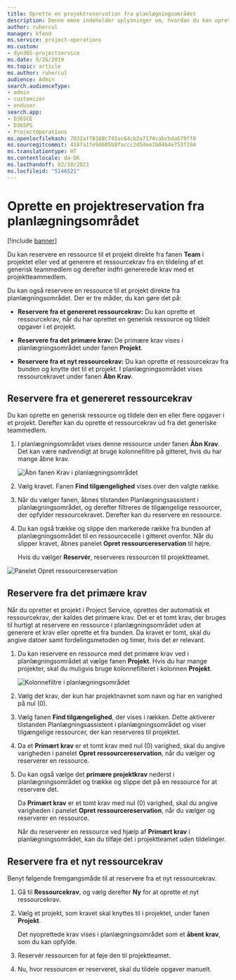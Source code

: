 ```yaml
---
title: Oprette en projektreservation fra planlægningsområdet
description: Denne emne indeholder oplysninger om, hvordan du kan oprette en projektreservation fra planlægningsområdet.
author: ruhercul
manager: kfend
ms.service: project-operations
ms.custom:
- dyn365-projectservice
ms.date: 9/26/2019
ms.topic: article
ms.author: ruhercul
audience: Admin
search.audienceType:
- admin
- customizer
- enduser
search.app:
- D365CE
- D365PS
- ProjectOperations
ms.openlocfilehash: 7032af78168c742ac64cb2a7174cabcbda579ff8
ms.sourcegitcommit: 418fa1fe9d605b8faccc2d5dee1b04b4e753f194
ms.translationtype: HT
ms.contentlocale: da-DK
ms.lasthandoff: 02/10/2021
ms.locfileid: "5146521"
---
```

# <a name="create-a-project-booking-from-the-schedule-board"></a>Oprette en projektreservation fra planlægningsområdet

[!include [banner](../includes/psa-now-project-operations.md)]

Du kan reservere en ressource til et projekt direkte fra fanen **Team** i projektet eller ved at generere et ressourcekrav fra en tildeling af et generisk teammedlem og derefter indfri genererede krav med et projektteammedlem.

Du kan også reservere en ressource til et projekt direkte fra planlægningsområdet. Der er tre måder, du kan gøre det på:

- **Reservere fra et genereret ressourcekrav:** Du kan oprette et ressourcekrav, når du har oprettet en generisk ressource og tildelt opgaver i et projekt.

- **Reservere fra det primære krav:** De primære krav vises i planlægningsområdet under fanen **Projekt**. 

- **Reservere fra et nyt ressourcekrav:** Du kan oprette et ressourcekrav fra bunden og knytte det til et projekt. I planlægningsområdet vises ressourcekravet under fanen **Åbn Krav**.

## <a name="book-from-a-generated-resource-requirement"></a>Reservere fra et genereret ressourcekrav

Du kan oprette en generisk ressource og tildele den en eller flere opgaver i et projekt. Derefter kan du oprette et ressourcekrav ud fra det generiske teammedlem. 

1.  I planlægningsområdet vises denne ressource under fanen **Åbn Krav**. Det kan være nødvendigt at bruge kolonnefiltre på gitteret, hvis du har mange åbne krav. 

    ![Åbn fanen Krav i planlægningsområdet](media/FAQ-Project-Booking-Schedule-Board-1.png "Skærmbillede af reservations- og tildelingstabel")

2. Vælg kravet. Fanen **Find tilgængelighed** vises over den valgte række.
 
3. Når du vælger fanen, åbnes tilstanden Planlægningsassistent i planlægningsområdet, og derefter filtreres de tilgængelige ressourcer, der opfylder ressourcekravet. Derefter kan du reservere en ressource.

4. Du kan også trække og slippe den markerede række fra bunden af planlægningsområdet til en ressourcecelle i gitteret ovenfor. Når du slipper kravet, åbnes panelet **Opret ressourcereservation** til højre.

    Hvis du vælger **Reservér**, reserveres ressourcen til projektteamet.

![Panelet Opret ressourcereservation](media/FAQ-Project-Booking-Schedule-Board-6.png "")
 

## <a name="book-from-the-primary-requirement"></a>Reservere fra det primære krav

Når du opretter et projekt i Project Service, oprettes der automatisk et ressourcekrav, der kaldes det primære krav. Det er et tomt krav, der bruges til hurtigt at reservere en ressource i planlægningsområdet uden at generere et krav eller oprette et fra bunden. Da kravet er tomt, skal du angive datoer samt fordelingsmetoden og timer, hvis det er relevant. 

1. Du kan reservere en ressource med det primære krav ved i planlægningsområdet at vælge fanen **Projekt**. Hvis du har mange projekter, skal du muligvis bruge kolonnefilteret i kolonnen **Projekt**.

   ![Kolonnefiltre i planlægningsområdet](media/FAQ-Project-Booking-Schedule-Board-2.png "Skærmbillede af reservations- og tildelingstabel")

2. Vælg det krav, der kun har projektnavnet som navn og har en varighed på nul (0).

3. Vælg fanen **Find tilgængelighed**, der vises i rækken. Dette aktiverer tilstanden Planlægningsassistent i planlægningsområdet og viser tilgængelige ressourcer, der kan reserveres til projektet.

4. Da et **Primært krav** er et tomt krav med nul (0) varighed, skal du angive varigheden i panelet **Opret ressourcereservation**, når du vælger og reserverer en ressource.

5. Du kan også vælge det **primære projektkrav** nederst i planlægningsområdet og trække og slippe det på en ressource for at reservere det.
 
    Da **Primært krav** er et tomt krav med nul (0) varighed, skal du angive varigheden i panelet **Opret ressourcereservation**, når du vælger og reserverer en ressource.
 
    Når du reserverer en ressource ved hjælp af **Primært krav** i planlægningsområdet, kan du tilføje det i projektteamet uden tildelinger.
 
## <a name="book-from-a-new-resource-requirement"></a>Reservere fra et nyt ressourcekrav
Benyt følgende fremgangsmåde til at reservere fra et nyt ressourcekrav. 

1. Gå til **Ressourcekrav**, og vælg derefter **Ny** for at oprette et nyt ressourcekrav.

2. Vælg et projekt, som kravet skal knyttes til i projektet, under fanen **Projekt**.
 
    Det nyoprettede krav vises i planlægningsområdet som et **åbent krav**, som du kan opfylde.

3. Reservér ressourcen for at føje den til projektteamet.

4. Nu, hvor ressourcen er reserveret, skal du tildele opgaver manuelt.

